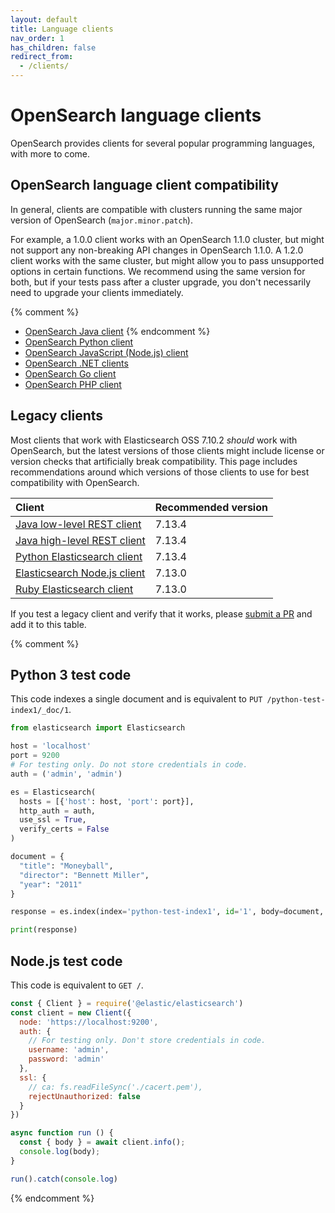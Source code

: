 ```yaml
---
layout: default
title: Language clients
nav_order: 1
has_children: false
redirect_from:
  - /clients/
---
```


# OpenSearch language clients

OpenSearch provides clients for several popular programming languages, with more to come. 

## OpenSearch language client compatibility

In general, clients are compatible with clusters running the same major version of OpenSearch (`major.minor.patch`).

For example, a 1.0.0 client works with an OpenSearch 1.1.0 cluster, but might not support any non-breaking API changes in OpenSearch 1.1.0. A 1.2.0 client works with the same cluster, but might allow you to pass unsupported options in certain functions. We recommend using the same version for both, but if your tests pass after a cluster upgrade, you don't necessarily need to upgrade your clients immediately.

{% comment %}
* [OpenSearch Java client]({{site.url}}{{site.baseurl}}/clients/java/)
{% endcomment %}
* [OpenSearch Python client]({{site.url}}{{site.baseurl}}/clients/python-low-level/)
* [OpenSearch JavaScript (Node.js) client]({{site.url}}{{site.baseurl}}/clients/javascript/index)
* [OpenSearch .NET clients]({{site.url}}{{site.baseurl}}/clients/dot-net/)
* [OpenSearch Go client]({{site.url}}{{site.baseurl}}/clients/go/)
* [OpenSearch PHP client]({{site.url}}{{site.baseurl}}/clients/php/)


## Legacy clients

Most clients that work with Elasticsearch OSS 7.10.2 *should* work with OpenSearch, but the latest versions of those clients might include license or version checks that artificially break compatibility. This page includes recommendations around which versions of those clients to use for best compatibility with OpenSearch.

Client | Recommended version
:--- | :---
[Java low-level REST client](https://search.maven.org/artifact/org.elasticsearch.client/elasticsearch-rest-client/7.13.4/jar) | 7.13.4
[Java high-level REST client](https://search.maven.org/artifact/org.elasticsearch.client/elasticsearch-rest-high-level-client/7.13.4/jar) | 7.13.4
[Python Elasticsearch client](https://pypi.org/project/elasticsearch/7.13.4/) | 7.13.4
[Elasticsearch Node.js client](https://www.npmjs.com/package/@elastic/elasticsearch/v/7.13.0) | 7.13.0
[Ruby Elasticsearch client](https://rubygems.org/gems/elasticsearch/versions/7.13.0) | 7.13.0

If you test a legacy client and verify that it works, please [submit a PR](https://github.com/opensearch-project/documentation-website/pulls) and add it to this table.


{% comment %}
## Python 3 test code

This code indexes a single document and is equivalent to `PUT /python-test-index1/_doc/1`.

```python
from elasticsearch import Elasticsearch

host = 'localhost'
port = 9200
# For testing only. Do not store credentials in code.
auth = ('admin', 'admin')

es = Elasticsearch(
  hosts = [{'host': host, 'port': port}],
  http_auth = auth,
  use_ssl = True,
  verify_certs = False
)

document = {
  "title": "Moneyball",
  "director": "Bennett Miller",
  "year": "2011"
}

response = es.index(index='python-test-index1', id='1', body=document, refresh=True)

print(response)
```


## Node.js test code

This code is equivalent to `GET /`.

```js
const { Client } = require('@elastic/elasticsearch')
const client = new Client({
  node: 'https://localhost:9200',
  auth: {
    // For testing only. Don't store credentials in code.
    username: 'admin',
    password: 'admin'
  },
  ssl: {
    // ca: fs.readFileSync('./cacert.pem'),
    rejectUnauthorized: false
  }
})

async function run () {
  const { body } = await client.info();
  console.log(body);
}

run().catch(console.log)
```
{% endcomment %}
